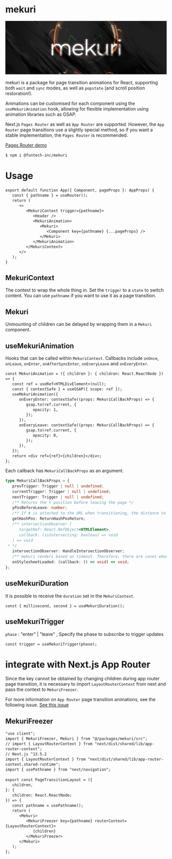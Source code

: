 # mekuri

![mekuri](public/app-head.jpg)

mekuri is a package for page transition animations for React, supporting both `wait` and `sync` modes, as well as `popstate` (and scroll position restoration!).

Animations can be customised for each component using the `useMekuriAnimation` hook, allowing for flexible implementation using animation libraries such as GSAP.

Next.js `Pages Router` as well as `App Router` are supported. However, the `App Router` page transitions use a slightly special method, so if you want a stable implementation, the `Pages Router` is recommended.

[Pages Router demo](https://github.com/FunTechInc/mekuri-demo-pages)

```bash
$ npm i @funtech-inc/mekuri
```

# Usage

```tsx
export default function App({ Component, pageProps }: AppProps) {
   const { pathname } = useRouter();
   return (
      <>
         <MekuriContext trigger={pathname}>
            <Header />
            <MekuriAnimation>
               <Mekuri>
                  <Component key={pathname} {...pageProps} />
               </Mekuri>
            </MekuriAnimation>
         </MekuriContext>
      </>
   );
}
```

## MekuriContext

The context to wrap the whole thing in. Set the `trigger` to a `state` to switch content. You can use `pathname` if you want to use it as a page transition.

## Mekuri

Unmounting of children can be delayed by wrapping them in a `Mekuri` component.

## useMekuriAnimation

Hooks that can be called within `MekuriContext`. Callbacks include `onOnce`, `onLeave`, `onEnter`, `onAfterSyncEnter`, `onEveryLeave` and `onEveryEnter`.

```tsx
const MekuriAnimation = ({ children }: { children: React.ReactNode }) => {
   const ref = useRef<HTMLDivElement>(null);
   const { contextSafe } = useGSAP({ scope: ref });
   useMekuriAnimation({
      onEveryEnter: contextSafe((props: MekuriCallBackProps) => {
         gsap.to(ref.current, {
            opacity: 1,
         });
      }),
      onEveryLeave: contextSafe((props: MekuriCallBackProps) => {
         gsap.to(ref.current, {
            opacity: 0,
         });
      }),
   });
   return <div ref={ref}>{children}</div>;
};
```

Each callback has `MekuriCallBackProps` as an argument.

```ts
type MekuriCallBackProps = {
   prevTrigger: Trigger | null | undefined;
   currentTrigger: Trigger | null | undefined;
   nextTrigger: Trigger | null | undefined;
   /** Returns the Y position before leaving the page */
   yPosBeforeLeave: number;
   /** If # is attached to the URL when transitioning, the distance to that ID is returned. */
   getHashPos: ReturnHashPosReturn;
   /** intersectionObserver (
      targetRef: React.RefObject<HTMLElement>,
      callback: (isIntersecting: boolean) => void
   ) => void
 * */
   intersectionObserver: HandleIntersectionObserver;
   /** mekuri renders based on timeout. Therefore, there are cases where the next component is rendered before the chunked Stylesheet updated by Next.js is loaded. onStylesheetLoaded ensures that functions are executed after the Stylesheet is loaded. onStylesheetLoaded ensures that the function is executed after the Stylesheet is loaded */
   onStylesheetLoaded: (callback: () => void) => void;
};
```

## useMekuriDuration

It is possible to receive the `duration` set in the `MekuriContext`.

```tsx
const { millisecond, second } = useMekuriDuration();
```

## useMekuriTrigger

`phase` : "enter" | "leave" , Specify the phase to subscribe to trigger updates

```tsx
const trigger = useMekuriTrigger(phase);
```

# integrate with Next.js App Router

Since the key cannot be obtained by changing children during app router page transition, it is necessary to import `LayoutRouterContext` from next and pass the context to `MekuriFreezer`.

For more information on `App Router` page transition animations, see the following issue.
[See this issue](https://github.com/vercel/next.js/issues/49279#issuecomment-1675782002)

## MekuriFreezer

```tsx
"use client";
import { MekuriFreezer, Mekuri } from "@/packages/mekuri/src";
// import { LayoutRouterContext } from "next/dist/shared/lib/app-router-context";
// Next.js ^13.5.2
import { LayoutRouterContext } from "next/dist/shared/lib/app-router-context.shared-runtime";
import { usePathname } from "next/navigation";

export const PageTransitionLayout = ({
   children,
}: {
   children: React.ReactNode;
}) => {
   const pathname = usePathname();
   return (
      <Mekuri>
         <MekuriFreezer key={pathname} routerContext={LayoutRouterContext}>
            {children}
         </MekuriFreezer>
      </Mekuri>
   );
};
```
